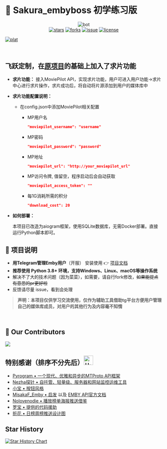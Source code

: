 # 🌸 Sakura_embyboss 初学练习版

<p align="center">
<img src="image/bot2.png" alt="bot"><br>
<a href="https://github.com/berry8838/Sakura_embyboss/stargazers"><img src="https://img.shields.io/github/stars/berry8838/Sakura_embyboss" alt="stars"></a> 
<a href="https://github.com/berry8838/Sakura_embyboss/forks"><img src="https://img.shields.io/github/forks/berry8838/Sakura_embyboss" alt="forks"></a> 
<a href="https://github.com/berry8838/Sakura_embyboss/issues"><img src="https://img.shields.io/github/issues/berry8838/Sakura_embyboss" alt="issue"></a>  
<a href="https://github.com/berry8838/Sakura_embyboss/blob/master/LICENSE"><img src="https://img.shields.io/github/license/berry8838/Sakura_embyboss" alt="license"></a> 

<a href="" ><img src="https://img.shields.io/badge/platform-amd64-pink" alt="plat"></a>
</p>
<br>

## 飞跃定制，在[原项目](https://github.com/berry8838/Sakura_embyboss)的基础上加入了求片功能
- **求片功能：** 接入MoviePilot API，实现求片功能，用户可进入用户功能->求片中心进行求片操作，求片成功后，将自动将片源添加到用户的媒体库中
- **求片功能配置说明：**
  - 在config.json中添加MoviePilot相关配置

    - MP用户名
      ```json
      "moviepilot_username": "username"
      ```
    - MP密码
      ```json
      "moviepilot_password": "password"
      ```
    - MP地址
      ```json
      "moviepilot_url": "http://your_moviepilot_url"
      ```
    - MP访问令牌, 值留空，程序启动后会自动获取
      ```json
      "moviepilot_access_token": ""
      ```
    - 每1G消耗所需的积分
      ```json
      "download_cost": 20
      ```
- **如何部署：**

  本项目已改造为aiogram框架，使用SQLite数据库，无需Docker部署。直接运行Python脚本即可。

## 📜 项目说明

- **用Telegram管理Emby用户**（开服） 安装使用 👉 [项目文档](https://berry8838.github.io/Sakura_embyboss)
- **推荐使用 Python 3.8+ 环境，支持Windows、Linux、macOS等操作系统**
- 解决不了大的技术问题（因为菜菜），如需要，请自行fork修改，~~如果能提点有意思的pr更好啦~~
- 反馈请尽量 issue，看到会处理

> **声明：本项目仅供学习交流使用，仅作为辅助工具借助tg平台方便用户管理自己的媒体库成员，对用户的其他行为及内容毫不知情**
<br>

## 💐 Our Contributors

<a href="https://github.com/berry8838/Sakura_embyboss/graphs/contributors">
  <img src="https://contrib.rocks/image?repo=berry8838/Sakura_embyboss" />
</a>  

## 特别感谢（排序不分先后）<img src="image/bixin.jpg" alt="比心" height=30>

- [Pyrogram • 一个现代、优雅和异步的MTProto API框架](https://github.com/pyrogram/pyrogram)
- [Nezha探针 • 自托管、轻量级、服务器和网站监控运维工具](https://github.com/naiba/nezha)
- [小宝 • 按钮风格](https://t.me/EmbyClubBot)
- [MisakaF_Emby • 启发](https://github.com/MisakaFxxk/MisakaF_Emby)
  以及  [EMBY API官方文档](https://swagger.emby.media/?staticview=true#/UserService)
- [Nolovenodie • 播放榜单海报推送借鉴](https://github.com/Nolovenodie/EmbyTools)
- [罗宝 • 提供的代码援助](https://github.com/dddddluo)
- [折花 • 日榜周榜推送设计图](https://github.com/U41ovo)<br>


## Star History

[![Star History Chart](https://api.star-history.com/svg?repos=berry8838/Sakura_embyboss&type=Date)](https://star-history.com/#berry8838/Sakura_embyboss)
